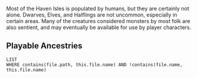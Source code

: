 
Most of the Haven Isles is populated by humans, but they are certainly not alone. Dwarves, Elves, and Halflings are not uncommon, especially in certain areas. Many of the creatures considered monsters by most folk are also sentient, and may eventually be available for use by player characters.
## Playable Ancestries

```dataview
LIST
WHERE contains(file.path, this.file.name) AND !contains(file.name, this.file.name)
```